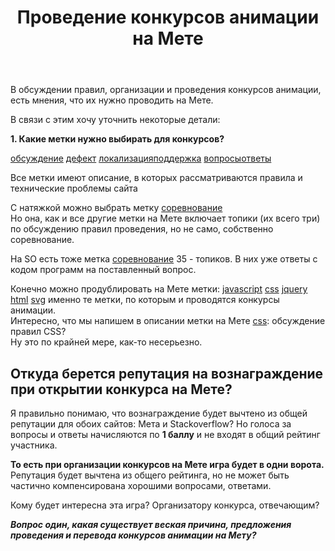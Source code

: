 ﻿---
title: "Проведение конкурсов анимации на Мете"
se.owner.user_id: 28748
se.owner.display_name: "Alexandr_TT"
se.owner.link: "https://ru.meta.stackoverflow.com/users/28748/alexandr-tt"
se.link: "https://ru.meta.stackoverflow.com/questions/11159/%d0%9f%d1%80%d0%be%d0%b2%d0%b5%d0%b4%d0%b5%d0%bd%d0%b8%d0%b5-%d0%ba%d0%be%d0%bd%d0%ba%d1%83%d1%80%d1%81%d0%be%d0%b2-%d0%b0%d0%bd%d0%b8%d0%bc%d0%b0%d1%86%d0%b8%d0%b8-%d0%bd%d0%b0-%d0%9c%d0%b5%d1%82%d0%b5"
se.question_id: 11159
se.post_type: question
---
<p>В обсуждении  правил, организации и проведения конкурсов анимации, есть мнения, что их нужно проводить на Мете.</p>
<p>В связи с этим хочу уточнить некоторые детали:</p>
<p><strong>1. Какие метки нужно выбирать для конкурсов?</strong></p>
<p><a href="https://ru.stackoverflow.com/questions/tagged/%d0%be%d0%b1%d1%81%d1%83%d0%b6%d0%b4%d0%b5%d0%bd%d0%b8%d0%b5" class="post-tag" title="показать вопросы с меткой [обсуждение]" rel="tag">обсуждение</a> <a href="https://ru.stackoverflow.com/questions/tagged/%d0%b4%d0%b5%d1%84%d0%b5%d0%ba%d1%82" class="post-tag" title="показать вопросы с меткой [дефект]" rel="tag">дефект</a> <a href="https://ru.stackoverflow.com/questions/tagged/%d0%bb%d0%be%d0%ba%d0%b0%d0%bb%d0%b8%d0%b7%d0%b0%d1%86%d0%b8%d1%8f" class="post-tag" title="показать вопросы с меткой [локализация]" rel="tag">локализация</a><a href="https://ru.stackoverflow.com/questions/tagged/%d0%bf%d0%be%d0%b4%d0%b4%d0%b5%d1%80%d0%b6%d0%ba%d0%b0" class="post-tag" title="показать вопросы с меткой [поддержка]" rel="tag">поддержка</a> <a href="https://ru.stackoverflow.com/questions/tagged/%d0%b2%d0%be%d0%bf%d1%80%d0%be%d1%81%d1%8b" class="post-tag" title="показать вопросы с меткой [вопросы]" rel="tag">вопросы</a><a href="https://ru.stackoverflow.com/questions/tagged/%d0%be%d1%82%d0%b2%d0%b5%d1%82%d1%8b" class="post-tag" title="показать вопросы с меткой [ответы]" rel="tag">ответы</a></p>
<p>Все метки имеют описание, в которых рассматриваются правила и технические проблемы сайта</p>
<p>С натяжкой можно выбрать метку  <a href="https://ru.stackoverflow.com/questions/tagged/%d1%81%d0%be%d1%80%d0%b5%d0%b2%d0%bd%d0%be%d0%b2%d0%b0%d0%bd%d0%b8%d0%b5" class="post-tag" title="показать вопросы с меткой [соревнование]" rel="tag">соревнование</a><br />
Но она, как и все другие метки на Мете включает топики (их всего три) по обсуждению правил проведения, но не само, собственно соревнование.</p>
<p>На SO есть тоже метка <a href="https://ru.stackoverflow.com/questions/tagged/%d1%81%d0%be%d1%80%d0%b5%d0%b2%d0%bd%d0%be%d0%b2%d0%b0%d0%bd%d0%b8%d0%b5" class="post-tag" title="показать вопросы с меткой [соревнование]" rel="tag">соревнование</a> 35 - топиков. В них уже ответы с кодом программ на поставленный вопрос.</p>
<p>Конечно можно продублировать на Мете метки: <a href="https://ru.stackoverflow.com/questions/tagged/javascript" class="post-tag" title="показать вопросы с меткой [javascript]" rel="tag">javascript</a> <a href="https://ru.stackoverflow.com/questions/tagged/css" class="post-tag" title="показать вопросы с меткой [css]" rel="tag">css</a> <a href="https://ru.stackoverflow.com/questions/tagged/jquery" class="post-tag" title="показать вопросы с меткой [jquery]" rel="tag">jquery</a> <a href="https://ru.stackoverflow.com/questions/tagged/html" class="post-tag" title="показать вопросы с меткой [html]" rel="tag">html</a> <a href="https://ru.stackoverflow.com/questions/tagged/svg" class="post-tag" title="показать вопросы с меткой [svg]" rel="tag">svg</a> именно те метки, по которым  и проводятся конкурсы  анимации.<br />
Интересно, что мы напишем в описании метки на Мете <a href="https://ru.stackoverflow.com/questions/tagged/css" class="post-tag" title="показать вопросы с меткой [css]" rel="tag">css</a>: обсуждение правил CSS?<br />
Ну это по крайней мере, как-то несерьезно.</p>
<h2>Откуда берется репутация на вознаграждение при открытии конкурса на Мете?</h2>
<p>Я правильно понимаю, что вознаграждение будет вычтено из общей репутации для обоих сайтов: Мета и Stackoverflow?
Но голоса за вопросы и ответы начисляются по <strong>1 баллу</strong> и не входят в общий рейтинг участника.</p>
<p><strong>То есть при организации конкурсов на Мете игра будет в одни ворота.</strong><br />
Репутация будет вычтена из общего рейтинга, но не может быть частично компенсирована хорошими вопросами, ответами.</p>
<p>Кому будет интересна эта игра? Организатору конкурса, отвечающим?</p>
<p><em><strong>Вопрос один, какая существует веская причина, предложения проведения и перевода конкурсов анимации на Мету?</strong></em></p>
